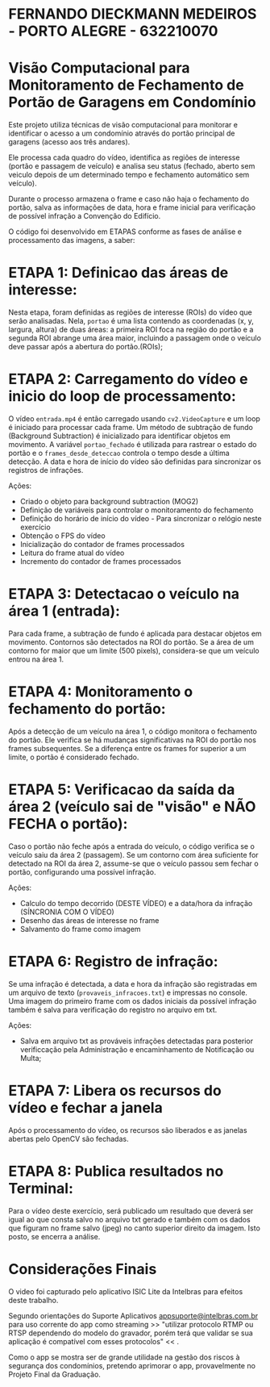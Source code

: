 # FERNANDO DIECKMANN MEDEIROS - PORTO ALEGRE - 632210070

# Visão Computacional para Monitoramento de Fechamento de Portão de Garagens em Condomínio

Este projeto utiliza técnicas de visão computacional para monitorar e identificar o acesso a um condomínio através do portão principal de garagens (acesso aos três andares).

Ele processa cada quadro do vídeo, identifica as regiões de interesse (portão e passagem de veículo) e analisa seu status (fechado, aberto sem veiculo depois de um determinado tempo e fechamento automático sem veículo).

Durante o processo armazena o frame e caso não haja o fechamento do portão, salva as informações de data, hora e frame inicial para verificação de possível infração a Convenção do Edifício.

O código foi desenvolvido em ETAPAS conforme as fases de análise e processamento das imagens, a saber:

# ETAPA 1: Definicao das áreas de interesse: 

Nesta etapa, foram definidas as regiões de interesse (ROIs) do vídeo que serão analisadas. 
Nela, `portao` é uma lista contendo as coordenadas (x, y, largura, altura) de duas áreas: a primeira ROI foca na região do portão e
a segunda ROI abrange uma área maior, incluindo a passagem onde o veículo deve passar após a abertura do portão.(ROIs);

# ETAPA 2: Carregamento do vídeo e inicio do loop de processamento:

O vídeo `entrada.mp4` é então carregado usando `cv2.VideoCapture` e um loop é iniciado para processar cada frame. 
Um método de subtração de fundo (Background Subtraction) é inicializado para identificar objetos em movimento. 
A variável `portao_fechado` é utilizada para rastrear o estado do portão e o `frames_desde_deteccao` controla o tempo desde a última detecção. 
A data e hora de início do vídeo são definidas para sincronizar os registros de infrações.

Ações:
   + Criado o objeto para background subtraction (MOG2)
   + Definição de variáveis para controlar o monitoramento do fechamento
   + Definiçâo do horário de início do vídeo - Para sincronizar o relógio neste exercício
   + Obtenção o FPS do vídeo
   + Inicialização do contador de frames processados
   + Leitura do frame atual do vídeo
   + Incremento do contador de frames processados

# ETAPA 3: Detectacao o veículo na área 1 (entrada):

Para cada frame, a subtração de fundo é aplicada para destacar objetos em movimento. 
Contornos são detectados na ROI do portão. 
Se a área de um contorno for maior que um limite (500 pixels), considera-se que um veículo entrou na área 1.

# ETAPA 4: Monitoramento o fechamento do portão:

Após a detecção de um veículo na área 1, o código monitora o fechamento do portão. 
Ele verifica se há mudanças significativas na ROI do portão nos frames subsequentes. 
Se a diferença entre os frames for superior a um limite, o portão é considerado fechado.

# ETAPA 5: Verificacao da saída da área 2 (veículo sai de "visão" e NÃO FECHA o portão):

Caso o portão não feche após a entrada do veículo, o código verifica se o veículo saiu da área 2 (passagem).
Se um contorno com área suficiente for detectado na ROI da área 2, 
assume-se que o veículo passou sem fechar o portão, configurando uma possível infração.

Ações:
   + Calculo do tempo decorrido (DESTE VÍDEO) e a data/hora da infração (SÍNCRONIA COM O VÍDEO)
   + Desenho das áreas de interesse no frame
   + Salvamento do frame como imagem

# ETAPA 6: Registro de infração:

Se uma infração é detectada, a data e hora da infração são registradas em um 
arquivo de texto (`provaveis_infracoes.txt`) e impressas no console. 
Uma imagem do primeiro frame com os dados iniciais da possível infração 
também é salva para verificação do registro no arquivo em txt.

Ações:
   + Salva em arquivo txt as prováveis infrações detectadas para posterior
     verificcação pela Administração e encaminhamento de Notificação ou Multa;

# ETAPA 7: Libera os recursos do vídeo e fechar a janela

Após o processamento do vídeo, os recursos são liberados e
as janelas abertas pelo OpenCV são fechadas.

# ETAPA 8: Publica resultados no Terminal: 

Para o vídeo deste exercício, será publicado um resultado que deverá ser igual 
ao que consta salvo no arquivo txt gerado e também com os dados que figuram no frame salvo (jpeg) 
no canto superior direito da imagem. 
Isto posto, se encerra a análise.

# Considerações Finais

O video foi capturado pelo aplicativo ISIC Lite da Intelbras para efeitos deste trabalho.

Segundo orientações do Suporte Aplicativos <appsuporte@intelbras.com.br> para uso corrente do app como streaming >> "utilizar protocolo RTMP ou RTSP dependendo do modelo do gravador, porém terá que validar se sua aplicação é compatível com esses protocolos" << .

Como o app se mostra ser de grande utilidade na gestão dos riscos à segurança dos condomínios, pretendo aprimorar o app, provavelmente no Projeto Final da Graduação.




